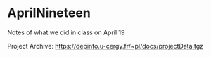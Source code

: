 # AprilNineteen
Notes of what we did in class on April 19

Project Archive: https://depinfo.u-cergy.fr/~pl/docs/projectData.tgz
